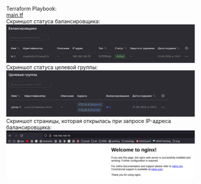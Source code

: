 Terraform Playbook:\
[main.tf](main.tf)\
Скриншот статуса балансировщика:\
![balanser.png](img%2Fbalanser.png)\
Скриншот статуса целевой группы:\
![target_group.png](img%2Ftarget_group.png)\
Скриншот страницы, которая открылась при запросе IP-адреса балансировщика:\
![page.png](img%2Fpage.png)

